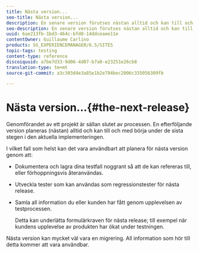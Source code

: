 ```yaml
---
title: Nästa version...
seo-title: Nästa version...
description: En senare version förutses nästan alltid och kan till och med börja under de sista stegen i den aktuella implementeringen
seo-description: En senare version förutses nästan alltid och kan till och med börja under de sista stegen i den aktuella implementeringen
uuid: 6ae213fb-1bd3-464c-bfd0-14ddceaee11e
contentOwner: Guillaume Carlino
products: SG_EXPERIENCEMANAGER/6.5/SITES
topic-tags: testing
content-type: reference
discoiquuid: a7be7d33-9d06-4d07-b7a0-e23251e26cb8
translation-type: tm+mt
source-git-commit: a3c303d4e3a85e1b2e794bec2006c335056309fb

---
```



# Nästa version...{#the-next-release}

Genomförandet av ett projekt är sällan slutet av processen. En efterföljande version planeras (nästan) alltid och kan till och med börja under de sista stegen i den aktuella implementeringen.

I vilket fall som helst kan det vara användbart att planera för nästa version genom att:

* Dokumentera och lagra dina testfall noggrant så att de kan refereras till, eller förhoppningsvis återanvändas.
* Utveckla tester som kan användas som regressionstester för nästa release.
* Samla all information du eller kunden har fått genom upplevelsen av testprocessen.

   Detta kan underlätta formulärkraven för nästa release; till exempel när kundens upplevelse av produkten har ökat under testningen.

Nästa version kan mycket väl vara en migrering. All information som hör till detta kommer att vara användbar.

